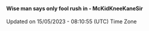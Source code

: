 #### Wise man says only fool rush in - McKidKneeKaneSir
Updated on 15/05/2023 - 08:10:55 (UTC) Time Zone
